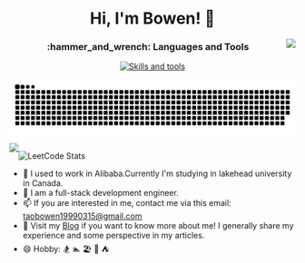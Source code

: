 <h1 align="center">Hi, I'm Bowen! 👋 </h1>
<img align="right" src="https://visitor-badge.laobi.icu/badge?page_id=taobowen.&left_color=orange&right_color=black"  />

<h3 align="center">:hammer_and_wrench: Languages and Tools</h3>

<p align="center">
  <a href="https://skillicons.dev">
    <img src="https://skillicons.dev/icons?i=html,css,js,vue,react,ts,nodejs,mysql,nextjs,nginx,npm,redis,py,tensorflow,vite,pytorch" alt="Skills and tools"/>
  </a>
</p>

<picture>
  <source media="(prefers-color-scheme: dark)" srcset="github-snake-dark.svg" />
  <source media="(prefers-color-scheme: light)" srcset="github-snake.svg" />
  <img alt="github-snake" src="github-snake.svg" />
</picture>

<img align="left" src="https://github-readme-stats.vercel.app/api?username=taobowen&show_icons=true&icon_color=CE1D2D&text_color=fff&bg_color=000&hide_title=true" />

![LeetCode Stats](https://leetcard.jacoblin.cool/taobowen?theme=dark&font=Murecho&ext=heatmap)

- 💼 I used to work in Alibaba.Currently I'm studying in lakehead university in Canada.
- 🤔 I am a full-stack development engineer.
- 📫 If you are interested in me, contact me via this email: taobowen19990315@gmail.com
- 🔗 Visit my [Blog](https://taobowen.cn/) if you want to know more about me! I generally share my experience and some perspective in my articles.
- 😄 Hobby: 🏂 🏊 🏖️ 🎷 ⛺️
